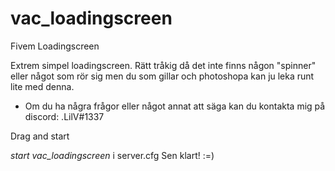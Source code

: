 # vac_loadingscreen
Fivem Loadingscreen

Extrem simpel loadingscreen.
Rätt tråkig då det inte finns någon "spinner" eller något som rör sig men du som gillar och photoshopa kan ju leka runt lite med denna.
- Om du ha några frågor eller något annat att säga kan du kontakta mig på discord: .LilV#1337

Drag and start

*start vac_loadingscreen*
i server.cfg
Sen klart! :=)
